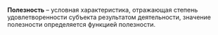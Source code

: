 **Полезность** – условная характеристика, отражающая степень удовлетворенности субъекта результатом деятельности, значение полезности определяется функцией полезности.